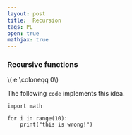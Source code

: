 ```yaml
---
layout: post
title:  Recursion
tags: PL
open: true
mathjax: true
---
```


### Recursive functions

\\( e \coloneqq 0\\)

The following `code` implements this idea.
```
import math

for i in range(10):
    print("this is wrong!")
```